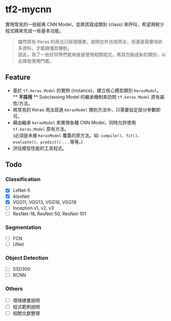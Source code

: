 # tf2-mycnn

實現常見的一些經典 CNN Model，並將其寫成類別 (class) 來呼叫，希望用較少程式碼來完成一些基本功能。

> 雖然原有 Keras 的用法已經很簡單，說明文件也很齊全，但還是需要啃許多資料，才能搞懂其機制。  
> 因此，為了一些好同學們能夠直接使用相關程式，將其包裝成新的類別，以此降低使用門檻。  

## Feature

- 基於 `tf.keras.Model` 的實例 (instance)，建立核心模型類別 `KerasModel`。  
  ** **不採用** ** Subclassing Model 的繼承機制來訪問 `tf.keras.Model` 原有屬性/方法。
- 將常見的 Keras 用法寫進 `KerasModel` 類別方法中，只需要設定部分參數即可。
- 藉由繼承 `KerasModel` 來實現各種 CNN Model，同時允許使用 `tf.keras.Model` 原有方法。  
  (必須是未被 `KerasModel` 覆蓋的原方法。如: `compile()`、`fit()`、`evaluate()`、`predict()` . . . 等等。)
- 評估模型性能的工具程式。

## Todo

### Classification

- [x] LeNet-5
- [x] AlexNet
- [x] VGG11, VGG13, VGG16, VGG19
- [ ] Inception v1, v2, v3
- [ ] ResNet-18, ResNet-50, ResNet-101

### Segmentation

- [ ] FCN
- [ ] UNet

### Object Detection

- [ ] SSD300
- [ ] RCNN

### Others

- [ ] 環境建置說明
- [ ] 程式範例說明
- [ ] 相關文獻整理
